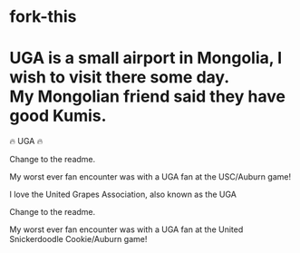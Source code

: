 # fork-this


UGA is a small airport in Mongolia, I wish to visit there some day.  
My Mongolian friend said they have good Kumis.
=======


:fire: UGA :fire:

Change to the readme.

My worst ever fan encounter was with a UGA fan at the USC/Auburn game!


I love the United Grapes Association, also known as the UGA

Change to the readme.

My worst ever fan encounter was with a UGA fan at the United Snickerdoodle Cookie/Auburn game!


